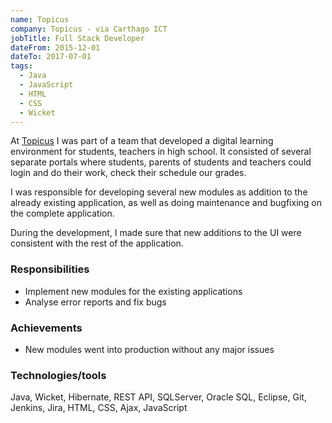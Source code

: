 ```yaml
---
name: Topicus
company: Topicus - via Carthago ICT
jobTitle: Full Stack Developer
dateFrom: 2015-12-01
dateTo: 2017-07-01
tags:
  - Java
  - JavaScript
  - HTML
  - CSS
  - Wicket
---
```


At [Topicus](https://topicus.nl/sectoren/onderwijs) I was part of a team that developed a digital learning environment for students, teachers in high school. It consisted of several separate portals where students, parents of students and teachers could login and do their work, check their schedule our grades.

I was responsible for developing several new modules as addition to the already existing application, as well as doing maintenance and bugfixing on the complete application.

During the development, I made sure that new additions to the UI were consistent with the rest of the application.

### Responsibilities

- Implement new modules for the existing applications
- Analyse error reports and fix bugs

### Achievements

- New modules went into production without any major issues

### Technologies/tools

Java, Wicket, Hibernate, REST API, SQLServer, Oracle SQL, Eclipse, Git, Jenkins, Jira, HTML, CSS, Ajax, JavaScript
